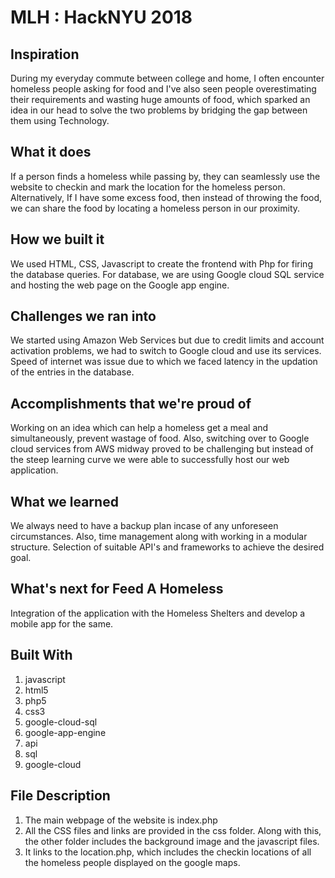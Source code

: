 # MLH : HackNYU 2018
## Inspiration
During my everyday commute between college and home, I often encounter homeless people asking for food and I've also seen people overestimating their requirements and wasting huge amounts of food, which sparked an idea in our head to solve the two problems by bridging the gap between them using Technology.

## What it does
If a person finds a homeless while passing by, they can seamlessly use the website to checkin and mark the location for the homeless person. Alternatively, If I have some excess food, then instead of throwing the food, we can share the food by locating a homeless person in our proximity.

## How we built it
We used HTML, CSS, Javascript to create the frontend with Php for firing the database queries. For database, we are using Google cloud SQL service and hosting the web page on the Google app engine.

## Challenges we ran into
We started using Amazon Web Services but due to credit limits and account activation problems, we had to switch to Google cloud and use its services. Speed of internet was issue due to which we faced latency in the updation of the entries in the database.

## Accomplishments that we're proud of
Working on an idea which can help a homeless get a meal and simultaneously, prevent wastage of food. Also, switching over to Google cloud services from AWS midway proved to be challenging but instead of the steep learning curve we were able to successfully host our web application.

## What we learned
We always need to have a backup plan incase of any unforeseen circumstances. Also, time management along with working in a modular structure. Selection of suitable API's and frameworks to achieve the desired goal.

## What's next for Feed A Homeless
Integration of the application with the Homeless Shelters and develop a mobile app for the same.

## Built With
1. javascript
2. html5
3. php5
4. css3
5. google-cloud-sql
6. google-app-engine
7. api
8. sql
9. google-cloud

## File Description
1. The main webpage of the website is index.php
2. All the CSS files and links are provided in the css folder. Along with this, the other folder includes the background image and the javascript files.
3. It links to the location.php, which includes the checkin locations of all the homeless people displayed on the google maps.
